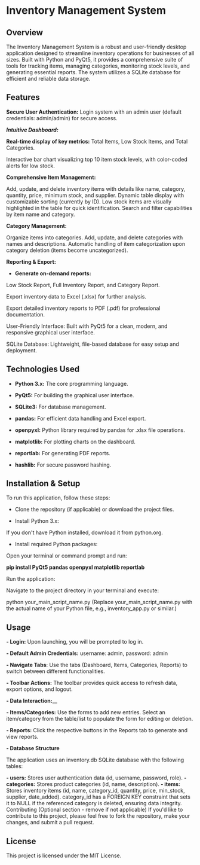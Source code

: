 # Inventory Management System
## Overview

The Inventory Management System is a robust and user-friendly desktop application designed to streamline inventory operations for businesses of all sizes. Built with Python and PyQt5, it provides a comprehensive suite of tools for tracking items, managing categories, monitoring stock levels, and generating essential reports. The system utilizes a SQLite database for efficient and reliable data storage.

## Features

**Secure User Authentication:** Login system with an admin user (default credentials: admin/admin) for secure access.

_**Intuitive Dashboard:**_

**Real-time display of key metrics:** Total Items, Low Stock Items, and Total Categories.

Interactive bar chart visualizing top 10 item stock levels, with color-coded alerts for low stock.

**Comprehensive Item Management:**

Add, update, and delete inventory items with details like name, category, quantity, price, minimum stock, and supplier.
Dynamic table display with customizable sorting (currently by ID).
Low stock items are visually highlighted in the table for quick identification.
Search and filter capabilities by item name and category.

**Category Management:**

Organize items into categories.
Add, update, and delete categories with names and descriptions.
Automatic handling of item categorization upon category deletion (items become uncategorized).

**Reporting & Export:**

- **Generate on-demand reports:**

Low Stock Report, Full Inventory Report, and Category Report.

Export inventory data to Excel (.xlsx) for further analysis.

Export detailed inventory reports to PDF (.pdf) for professional documentation.

User-Friendly Interface: Built with PyQt5 for a clean, modern, and responsive graphical user interface.

SQLite Database: Lightweight, file-based database for easy setup and deployment.

## Technologies Used

- **Python 3.x:** The core programming language.

- **PyQt5:** For building the graphical user interface.

- **SQLite3:** For database management.

- **pandas:** For efficient data handling and Excel export.

- **openpyxl:** Python library required by pandas for .xlsx file operations.

- **matplotlib:** For plotting charts on the dashboard.

- **reportlab:** For generating PDF reports.

- **hashlib:** For secure password hashing.

## Installation & Setup

To run this application, follow these steps:

- Clone the repository (if applicable) or download the project files.

- Install Python 3.x:

If you don't have Python installed, download it from python.org.

- Install required Python packages:

Open your terminal or command prompt and run:

**pip install PyQt5 pandas openpyxl matplotlib reportlab**

Run the application:

Navigate to the project directory in your terminal and execute:

python your_main_script_name.py
(Replace your_main_script_name.py with the actual name of your Python file, e.g., inventory_app.py or similar.)

## Usage

**- Login:** Upon launching, you will be prompted to log in.

**- Default Admin Credentials:** username: admin, password: admin

**- Navigate Tabs**: Use the tabs (Dashboard, Items, Categories, Reports) to switch between different functionalities.

**- Toolbar Actions:** The toolbar provides quick access to refresh data, export options, and logout.

**- Data Interaction:**__

**- Items/Categories:** Use the forms to add new entries. Select an item/category from the table/list to populate the form for editing or deletion.

**- Reports:** Click the respective buttons in the Reports tab to generate and view reports.

**- Database Structure**

The application uses an inventory.db SQLite database with the following tables:

**- users:** Stores user authentication data (id, username, password, role).
**- categories:** Stores product categories (id, name, description).
**- items:** Stores inventory items (id, name, category_id, quantity, price, min_stock, supplier, date_added).
category_id has a FOREIGN KEY constraint that sets it to NULL if the referenced category is deleted, ensuring data integrity.
Contributing
(Optional section - remove if not applicable)
If you'd like to contribute to this project, please feel free to fork the repository, make your changes, and submit a pull request.

## License

This project is licensed under the MIT License.
